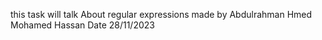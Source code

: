 this task will talk About regular expressions 
made by Abdulrahman Hmed Mohamed Hassan 
Date 28/11/2023